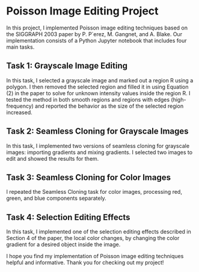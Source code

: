 # Poisson Image Editing Project
In this project, I implemented Poisson image editing techniques based on the SIGGRAPH 2003 paper by P. P´erez, M. Gangnet, and A. Blake. Our implementation consists of a Python Jupyter notebook that includes four main tasks.

## Task 1: Grayscale Image Editing
In this task, I selected a grayscale image and marked out a region R using a polygon. I then removed the selected region and filled it in using Equation (2) in the paper to solve for unknown intensity values inside the region R. I tested the method in both smooth regions and regions with edges (high-frequency) and reported the behavior as the size of the selected region increased.

## Task 2: Seamless Cloning for Grayscale Images
In this task, I implemented two versions of seamless cloning for grayscale images: importing gradients and mixing gradients. I selected two images to edit and showed the results for them.

## Task 3: Seamless Cloning for Color Images
I repeated the Seamless Cloning task for color images, processing red, green, and blue components separately.

## Task 4: Selection Editing Effects
In this task, I implemented one of the selection editing effects described in Section 4 of the paper, the local color changes, by changing the color gradient for a desired object inside the image.

I hope you find my implementation of Poisson image editing techniques helpful and informative. Thank you for checking out my project!

